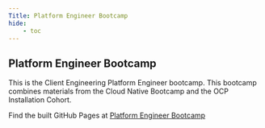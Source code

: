```yaml
---
Title: Platform Engineer Bootcamp
hide:
    - toc
---
```


## Platform Engineer Bootcamp

This is the Client Engineering Platform Engineer bootcamp.  This bootcamp combines materials from the Cloud Native Bootcamp and the OCP Installation Cohort.

Find the built GitHub Pages at [Platform Engineer Bootcamp](https://pages.github.com/skol-candy/candy-store)